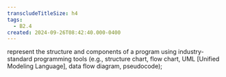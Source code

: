 ```yaml
---
transcludeTitleSize: h4
tags:
  - B2.4
created: 2024-09-26T08:42:40.000-0400
---
```

represent the structure and components of a program using industry-standard programming tools (e.g., structure chart, flow chart, UML \[Unified Modeling Language\], data flow diagram, pseudocode);